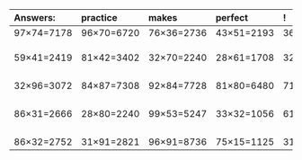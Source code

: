 | Answers: | practice | makes | perfect | ! |
| :--- | :--- | :--- | :--- | :--- |
| 97×74=7178 | 96×70=6720 | 76×36=2736 | 43×51=2193 | 36×85=3060 | 
|   |   |   |   |   | 
|   |   |   |   |   | 
|   |   |   |   |   | 
| 59×41=2419 | 81×42=3402 | 32×70=2240 | 28×61=1708 | 32×71=2272 | 
|   |   |   |   |   | 
|   |   |   |   |   | 
|   |   |   |   |   | 
|   |   |   |   |   | 
| 32×96=3072 | 84×87=7308 | 92×84=7728 | 81×80=6480 | 71×80=5680 | 
|   |   |   |   |   | 
|   |   |   |   |   | 
|   |   |   |   |   | 
|   |   |   |   |   | 
| 86×31=2666 | 28×80=2240 | 99×53=5247 | 33×32=1056 | 61×93=5673 | 
|   |   |   |   |   | 
|   |   |   |   |   | 
|   |   |   |   |   | 
|   |   |   |   |   | 
| 86×32=2752 | 31×91=2821 | 96×91=8736 | 75×15=1125 | 31×88=2728 | 
